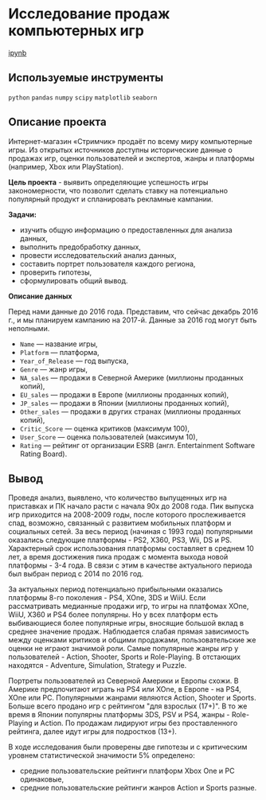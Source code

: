 # Исследование продаж компьютерных игр

[ipynb](https://github.com/apashina/data-science-yandex-praktikum/blob/main/Exploring_video_game_market/05_game_sales_research.ipynb)

## Используемые инструменты

`python` `pandas` `numpy` `scipy` `matplotlib` `seaborn`

## Описание проекта

Интернет-магазин «Стримчик» продаёт по всему миру компьютерные игры. Из открытых источников доступны исторические данные о продажах игр, оценки пользователей и экспертов, жанры и платформы (например, Xbox или PlayStation).

**Цель проекта** - выявить определяющие успешность игры закономерности, что позволит сделать ставку на потенциально популярный продукт и спланировать рекламные кампании.

**Задачи:** 

- изучить общую информацию о предоставленных для анализа данных,
- выполнить предобработку данных,
- провести исследовательский анализ данных,
- составить портрет пользователя каждого региона,
- проверить гипотезы,
- сформулировать общий вывод.

**Описание данных**

Перед нами данные до 2016 года. Представим, что сейчас декабрь 2016 г., и мы планируем кампанию на 2017-й. Данные за 2016 год могут быть неполными.

* `Name` — название игры,
* `Platform` — платформа,
* `Year_of_Release` — год выпуска,
* `Genre` — жанр игры,
* `NA_sales` — продажи в Северной Америке (миллионы проданных копий),
* `EU_sales` — продажи в Европе (миллионы проданных копий),
* `JP_sales` — продажи в Японии (миллионы проданных копий),
* `Other_sales` — продажи в других странах (миллионы проданных копий),
* `Critic_Score` — оценка критиков (максимум 100),
* `User_Score` — оценка пользователей (максимум 10),
* `Rating` — рейтинг от организации ESRB (англ. Entertainment Software Rating Board).

## Вывод

Проведя анализ, выявлено, что количество выпущенных игр на приставках и ПК начало расти с начала 90х до 2008 года. Пик выпуска игр приходится на 2008-2009 годы, после которого прослеживается спад, возможно, связанный с развитием мобильных платформ и социальных сетей. За весь период (начиная с 1993 года) популярными оказались следующие платформы -  PS2, X360, PS3, Wii, DS и PS. Характерный срок использования платформы составляет в среднем 10 лет, а время достижения пика продаж с момента выхода новой платформы - 3-4 года. В связи с этим в качестве актуального периода был выбран период с 2014 по 2016 год. 

За актуальных период потенциально прибыльными оказались платформы 8-го поколения - PS4, XOne, 3DS и WiiU. Если рассматривать медианные продажи игр, то игры на платфомах XOne, WiiU, X360 и PS4 более популярны. Но у всех платформ есть выбивающиеся более популярные игры, вносящие большой вклад в среднее значение продаж. Наблюдается слабая прямая зависимость между оценками критиков и общими продажами, пользовательские же оценки не играют значимой роли. Самые популярные жанры игр у пользователей - Action, Shooter, Sports и Role-Playing. В отстающих находятся - Adventure, Simulation, Strategy и Puzzle.

Портреты пользователей из Северной Америки и Европы схожи. В Америке предпочитают играть на PS4 или XOne, в Европе - на PS4, XOne или PC. Популярными жанрами являются Action, Shooter и Sports. Больше всего продано игр с рейтингом "для взрослых (17+)". В то же время в Японии популярны платформы 3DS, PSV и PS4, жанры - Role-Playing и Action. По продажам лидируют игры без проставленного рейтинга, далее идут игры для подростков (13+). 

В ходе исследования были проверены две гипотезы и с критическим уровнем статистической значимости 5% определено:
* средние пользовательские рейтинги платформ Xbox One и PC одинаковые,
* средние пользовательские рейтинги жанров Action и Sports разные.
